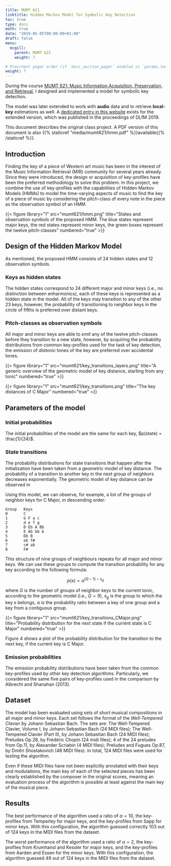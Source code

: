 ```yaml
---
title: MUMT 621
linktitle: Hidden Markov Model for Symbolic Key Detection
toc: true
type: docs
math: true
date: "2019-05-05T00:00:00+01:00"
draft: false
menu:
  mcgill:
    parent: MUMT 621
    weight: 7

# Prev/next pager order (if `docs_section_pager` enabled in `params.toml`)
weight: 7
---
```


During the course [MUMT 621: Music Information Acquisition, Preservation, and Retrieval](https://www.music.mcgill.ca/~ich/classes/mumt621_18/mumt621.html), I designed and implemented a model for symbolic key detection. 

The model was later extended to work with **audio** data and to retrieve **local-key** estimations as well. A [dedicated entry in this website](/publication/keydetection19) exists for the extended version, which was published in the proceedings of DLfM 2019.

This document describes the original class project. A PDF version of this document is also {{% staticref "media/mumt621/hmm.pdf" %}}available{{% /staticref %}}.

## Introduction

Finding the key of a piece of Western art music has been in the interest
of the Music Information Retrieval (MIR) community for several years
already. Since they were introduced, the design or acquisition of
key-profiles have been the preferred methodology to solve this problem.
In this project, we combine the use of key-profiles with the
capabilities of Hidden Markov Models (HMMs) to model the time-varying
aspects of music to find the key of a piece of music by considering the
pitch-class of every note in the piece as the observation symbol of an
HMM.

{{< figure library="1" src="mumt621/hmm.png" title="States and observation symbols of the proposed HMM. The blue states represent major keys, the red states represent minor keys, the green boxes represent the twelve pitch-classes" numbered="true" >}}

## Design of the Hidden Markov Model

As mentioned, the proposed HMM consists of 24 hidden states and 12
observation symbols.

### Keys as hidden states

The hidden states correspond to 24 different major and minor keys (i.e.,
no distinction between enharmonics), each of these keys is represented
as a hidden state in the model. All of the keys may transition to any of
the other 23 keys, however, the probability of transitioning to neighbor
keys in the circle of fifths is preferred over distant keys.

### Pitch-classes as observation symbols

All major and minor keys are able to *emit* any of the twelve
pitch-classes before they transition to a new state, however, by
acquiring the probability distributions from common key-profiles used
for the task of key detection, the emission of *diatonic* tones of the
key are preferred over accidental tones.

{{< figure library="1" src="mumt621/key_transitions_layers.png" title="A generic overview of the geometric model of key distance, starting from any tonic" numbered="true" >}}

{{< figure library="1" src="mumt621/key_transitions.png" title="The key distances of C Major" numbered="true" >}}

## Parameters of the model

### Initial probabilities

The initial probabilities of the model are the same for each key, $p(state) = \frac{1}{24}$.

### State transitions

The probability distributions for state transitions that happen after
the initialization have been taken from a geometric model of key
distance. The probability of a transition to another key in the next
group of neighbors decreases exponentially. The geometric model of key
distance can be observed in

Using this model, we can observe, for example, a list of the groups of
neighbor keys for C Major, in descending order:

```
Group   Keys
0       C
1       G F a c
2       d e f g
3       D Eb A Bb
4       E Ab bb b
5       Db B
6       eb f#
7       c# ab
8       F#
```

This structure of nine groups of neighbours repeats for all major and
minor keys. We can use these groups to compute the transition
probability for any key according to the following formula:

$$p(s) = \alpha^{(G-1) - s_g}$$

where $G$ is the number of groups of neighbor keys to the current
tonic, according to the geometric model (i.e., $G=9$), $s_g$ is the
group to which the key $s$ belongs, $\alpha$ is the probability
ratio between a key of one group and a key from a contiguous group.

{{< figure library="1" src="mumt621/key_transitions_CMajor.png" title="Probability distribution for the next state if the current state is C Major" numbered="true" >}}

Figure 4 shows a plot of the probability distribution for the transition to the
next key, if the current key is C Major.

### Emission probabilities

The emission probability distributions have been taken from the common
key-profiles used by other key detection algorithms. Particularly, we
considered the same five pairs of key-profiles used in the comparison by
Albrecht and Shanahan (2013).

## Dataset

The model has been evaluated using sets of short musical compositions in
all major and minor keys. Each set follows the format of the
*Well-Tempered Clavier* by Johann Sebastian Bach. The sets are: The
Well-Tempered Clavier, Volume I, by Johann Sebastian Bach (24 MIDI
files); The Well-Tempered Clavier (Part II), by Johann Sebastian Bach
(24 MIDI files); Preludes Op.28, by Frédéric Chopin (24 midi files); 4
of the 24 preludes from Op.11, by Alexander Scriabin (4 MIDI files);
Preludes and Fugues Op.87, by Dmitri Shostakovich (48 MIDI files). In
total, 124 MIDI files were used for testing the algorithm.

Even if these MIDI files have not been explicitly annotated with their
keys and modulations, the main key of each of the selected pieces has
been clearly established by the composer in the original scores, meaning
an evaluation process of the algorithm is possible at least against the
main key of the musical piece.

## Results

The best performance of the algorithm used a ratio of $\alpha = 10$,
the key-profiles from Temperley for major keys, and the key-profiles
from Sapp for minor keys. With this configuration, the algorithm guessed
correctly 103 out of 124 keys in the MIDI files from the dataset.

The worst performance of the algorithm used a ratio of $\alpha = 2$,
the key-profiles from Krumhansl and Kessler for major keys, and the
key-profiles from Aarden and Essen for the minor keys. With this
configuration, the algorithm guessed 49 out of 124 keys in the MIDI
files from the dataset.
